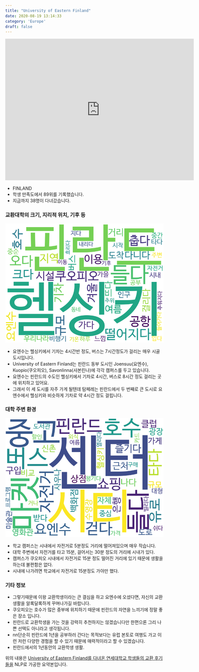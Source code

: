 ```yaml
---
title: "University of Eastern Finland"
date: 2020-08-19 13:14:33
category: 'Europe'
draft: false
---
```


<iframe
width="600"
height="450"
frameborder="0" style="border:0"
src="https://www.google.com/maps/embed/v1/place?key=AIzaSyC9e1AME-pVmWC4hBpFdu5S4dKzyepa3HQ&q=University+of+Eastern+Finland&center=62.89366010000001,27.6392295&zoom=14" allowfullscreen>
</iframe>

* FINLAND
* 학생 만족도에서 89위를 기록했습니다.
* 지금까지 38명이 다녀갔습니다. 

### 교환대학의 크기, 지리적 위치, 기후 등

![gen_info-WordCloud](../univ_wordclouds_okt/gen_info/FI000013_gen_info_okt.png)

* 요엔수는 헬싱키에서 기차는 4시간반 정도, 버스는 7시간정도가 걸리는 매우 시골 도시입니다.
* University of Eastern Finland는 핀란드 동부 도시인 Joensuu(요엔수), Kuopio(쿠오피오), Savonlinna(사본린나)에 각각 캠퍼스를 두고 있습니다.
* 요엔수는 핀란드의 수도인 헬싱키에서 기차로 4시간, 버스로 8시간 정도 걸리는 곳에 위치하고 있어요.
* 그래서 이 세 도시를 자주 가게 될텐데 탐페레는 핀란드에서 두 번째로 큰 도시로 요엔수에서 헬싱키와 비슷하게 기차로 약 4시간 정도 걸립니다.


### 대학 주변 환경

![env_info-WordCloud](../univ_wordclouds_okt/env_info/FI000013_env_info_okt.png)

* 학교 캠퍼스는 시내에서 자전거로 5분정도 거리에 떨어져있으며 매우 작습니다.
* 대학 주변에서 자전거를 타고 15분, 걸어서는 30분 정도의 거리에 시내가 있다.
* 캠퍼스가 쿠오피오 시내에서 자전거로 15분 정도 떨어진 거리에 있기 때문에 생활을 하는데 불편함은 없다.
* 시내에 나가려면 학교에서 자전거로 15분정도 가야만 했다.


### 기타 정보

* 그렇기때문에 이왕 교환학생이라는 큰 결심을 하고 요엔수에 오셨다면, 자신의 교환 생활을 알록달록하게 꾸며나가길 바랍니다.
* 쿠오피오는 호수가 많은 중부에 위치하기 때문에 핀란드의 자연을 느끼기에 정말 좋은 장소 입니다.
* 핀란드로 교환학생을 가는 것을 강력히 추천하지는 않겠습니다만 한편으론 그리 나쁜 선택도 아니라고 생각됩니다.
* nn단순히 핀란드에 1년을 공부하러 간다는 목적보다는 유럽 본토로 여행도 가고 이런 저런 다양한 경험을 할 수 있기 때문에 매력적이라고 할 수 있겠습니다.
* 핀란드에서의 1년동안의 교환학생 생활.


위의 내용은 [University of Eastern Finland를 다녀온 연세대학교 학생들의 교환 후기들을](http://oia.yonsei.ac.kr/partner/expReport.asp?ucode=FI000013&bgbn=A) NLP로 가공한 요약본입니다. 
